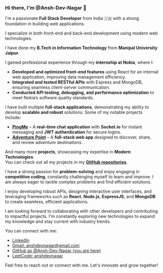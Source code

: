### Hi there, I'm @Ansh-Dev-Nagar 👋


I'm a passionate **Full Stack Developer** from India 🇮🇳 with a strong foundation in building web applications.

I specialize in both front-end and back-end development using modern web technologies.  

I have done my **B.Tech in Information Technology** from **Manipal University Jaipur**.  

I gained professional experience through my **internship at Nokia**, where I:  
- **Developed and optimized front-end features** using React for an internal web application, improving data management efficiency.  
- **Integrated and tested RESTful APIs** with Express and MongoDB, ensuring seamless client-server communication.  
- **Conducted API testing, debugging, and performance optimization** to meet Nokia’s software quality standards.  

I have built multiple **full-stack applications**, demonstrating my ability to develop **scalable and robust** solutions. Some of my notable projects include:  
- [**PingMe**](https://github.com/Ansh-Dev-Nagar/PingMe-ChatApplication) – A **real-time chat application** with **Socket.io** for instant messaging and **JWT authentication** for secure logins.  
- [**Adventure Point**](https://github.com/Ansh-Dev-Nagar/Adventure_Point) – A **full-stack web app** designed to discover, share, and review adventure destinations.
. 
 
And many more **projects**, showcasing my expertise in **Modern Technologies**.  
You can check out all my projects in my **[GitHub repositories](https://github.com/Ansh-Dev-Nagar)**.  

I have a strong passion for **problem-solving** and enjoy engaging in **competitive coding**, constantly challenging myself to learn and improve. I am always eager to tackle complex problems and find efficient solutions.

I enjoy developing robust APIs, designing interactive user interfaces, and leveraging frameworks such as **React**, **Node.js**, **ExpressJS**, and **MongoDB** to create seamless, efficient applications.

I am looking forward to collaborating with other developers and contributing to impactful projects. I'm constantly exploring new technologies to expand my knowledge and stay current with industry trends.

You can connect with me:

- [LinkedIn](https://linkedin.com/in/ansh-dev-nagar)
- [Gmail: anshdevnagar@gmail.com](mailto:anshdevnagar@gmail.com)
- [GitHub as @Ansh-Dev-Nagar (you are here)](https://github.com/Ansh-Dev-Nagar)
- [LeetCode: anshdevnagar](https://www.leetcode.com/anshdevnagar)

Feel free to reach out or connect with me. Let's innovate and grow together!




<!---
Ansh-Dev-Nagar/Ansh-Dev-Nagar is a ✨ special ✨ repository because its `README.md` (this file) appears on your GitHub profile.
You can click the Preview link to take a look at your changes.
--->
